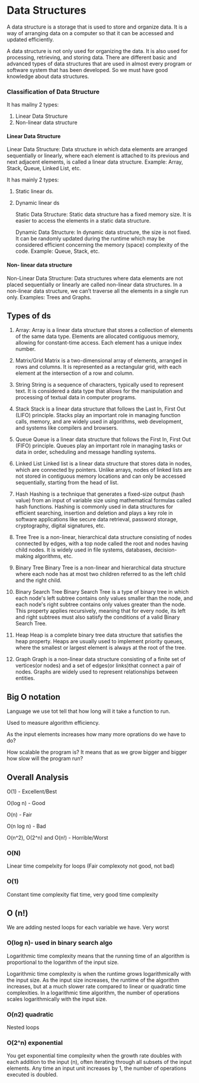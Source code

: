 # Data Structures
A data structure is a storage that is used to store and organize data. It is a way of arranging data on a computer so that it can be accessed and updated efficiently.

A data structure is not only used for organizing the data. It is also used for processing, retrieving, and storing data. There are different basic and advanced types of data structures that are used in almost every program or software system that has been developed. So we must have good knowledge about data structures. 

### Classification of Data Structure

It has mailny 2 types:

1. Linear Data Structure
2. Non-linear data structure

#### Linear Data Structure

Linear Data Structure: Data structure in which data elements are arranged sequentially or linearly, where each element is attached to its previous and next adjacent elements, is called a linear data structure. 
Example: Array, Stack, Queue, Linked List, etc.

It has mainly 2 types:

1. Static linear ds.
2. Dynamic linear ds

    Static Data Structure: Static data structure has a fixed memory size. It is easier to access the elements in a static data structure. 

    Dynamic Data Structure: In dynamic data structure, the size is not fixed. It can be randomly updated during the runtime which may be considered efficient concerning the memory (space) complexity of the code. 
    Example: Queue, Stack, etc.


#### Non- linear data structure

Non-Linear Data Structure: Data structures where data elements are not placed sequentially or linearly are called non-linear data structures. In a non-linear data structure, we can’t traverse all the elements in a single run only. 
Examples: Trees and Graphs.


## Types of ds


1. Array:
Array is a linear data structure that stores a collection of elements of the same data type. Elements are allocated contiguous memory, allowing for constant-time access. Each element has a unique index number.

2. Matrix/Grid
Matrix is a two-dimensional array of elements, arranged in rows and columns. It is represented as a rectangular grid, with each element at the intersection of a row and column.

3. String
String is a sequence of characters, typically used to represent text. It is considered a data type that allows for the manipulation and processing of textual data in computer programs.

4. Stack
Stack is a linear data structure that follows the Last In, First Out (LIFO) principle. Stacks play an important role in managing function calls, memory, and are widely used in algorithms, web development, and systems like compilers and browsers.

5. Queue
Queue is a linear data structure that follows the First In, First Out (FIFO) principle. Queues play an important role in managing tasks or data in order, scheduling and message handling systems.

6. Linked List
Linked list is a linear data structure that stores data in nodes, which are connected by pointers. Unlike arrays, nodes of linked lists are not stored in contiguous memory locations and can only be accessed sequentially, starting from the head of list.

7. Hash
Hashing is a technique that generates a fixed-size output (hash value) from an input of variable size using mathematical formulas called hash functions. Hashing is commonly used in data structures for efficient searching, insertion and deletion and plays a key role in software applications like secure data retrieval, password storage, cryptography, digital signatures, etc.

8. Tree
Tree is a non-linear, hierarchical data structure consisting of nodes connected by edges, with a top node called the root and nodes having child nodes. It is widely used in file systems, databases, decision-making algorithms, etc.

9. Binary Tree
Binary Tree is a non-linear and hierarchical data structure where each node has at most two children referred to as the left child and the right child.

10. Binary Search Tree
Binary Search Tree is a type of binary tree in which each node's left subtree contains only values smaller than the node, and each node's right subtree contains only values greater than the node. This property applies recursively, meaning that for every node, its left and right subtrees must also satisfy the conditions of a valid Binary Search Tree.

11. Heap
Heap is a complete binary tree data structure that satisfies the heap property. Heaps are usually used to implement priority queues, where the smallest or largest element is always at the root of the tree.

12. Graph
Graph is a non-linear data structure consisting of a finite set of vertices(or nodes) and a set of edges(or links)that connect a pair of nodes. Graphs are widely used to represent relationships between entities.


## Big O notation
Language we use tot tell that how long will it take a function to run.

Used to measure algorithm efficiency.

As the input elements increases how many more oprations do we have to do?

How scalable the program is? It means that as we grow bigger and bigger how slow will the program run?

## Overall Analysis

O(1) - Excellent/Best

O(log n) - Good

O(n) - Fair

O(n log n) - Bad

O(n^2), O(2^n) and O(n!) - Horrible/Worst

### O(N)

Linear time compelxity for loops (Fair complexoty not good, not bad)

### O(1)

Constant time complexity flat time, very good time complexity

## O (n!)

We are adding nested loops for each variable we have. Very worst

### O(log n)- used in binary search algo

Logarithmic time complexity means that the running time of an algorithm is proportional to the logarithm of the input size.

Logarithmic time complexity is when the runtime grows logarithmically with the input size. As the input size increases, the runtime of the algorithm increases, but at a much slower rate compared to linear or quadratic time complexities. In a logarithmic time algorithm, the number of operations scales logarithmically with the input size.

### O(n2) quadratic

Nested loops

### O(2^n) exponential

You get exponential time complexity when the growth rate doubles with each addition to the input (n), often iterating through all subsets of the input elements. Any time an input unit increases by 1, the number of operations executed is doubled.







